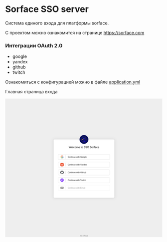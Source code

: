 # Sorface SSO server

Система единого входа для платформы sorface.

С проектом можно ознакомится на странице https://sorface.com

### Интеграции OAuth 2.0

- google
- yandex
- github
- twitch

Ознакомиться с конфигурацией можно в файле [application.yml](web%2Fsrc%2Fmain%2Fresources%2Fapplication.yml)

Главная страница входа

![login-page.png](imgs%2Flogin-page.png)

